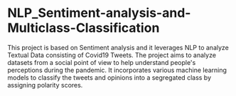 # NLP_Sentiment-analysis-and-Multiclass-Classification
This project is based on Sentiment analysis and it leverages NLP to analyze Textual Data consisting of Covid19 Tweets. The project aims to analyze datasets from a social point of view to help understand people's perceptions during the pandemic. It incorporates various machine learning models to classify the tweets and opinions into a segregated class by assigning polarity scores.
